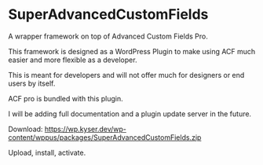 # SuperAdvancedCustomFields
A wrapper framework on top of Advanced Custom Fields Pro. 

This framework is designed as a WordPress Plugin to make using ACF much easier and more flexible as a developer.

This is meant for developers and will not offer much for designers or end users by itself.

ACF pro is bundled with this plugin.

I will be adding full documentation and a plugin update server in the future.


Download: https://wp.kyser.dev/wp-content/wppus/packages/SuperAdvancedCustomFields.zip

Upload, install, activate.
